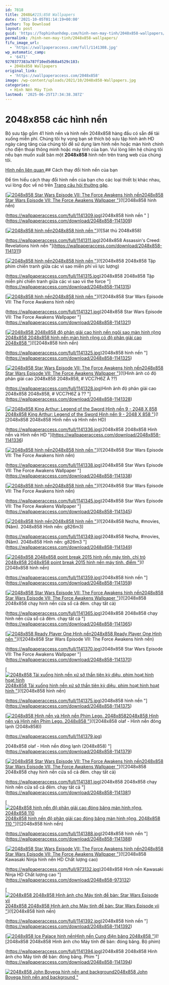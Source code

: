 ```yaml
---
id: 7818
title: 2048&#215;858 Wallpapers
date: '2021-10-05T01:14:19+00:00'
author: Top Download
layout: post
guid: 'https://Tophinhanhdep.com/hinh-nen-may-tinh/2048x858-wallpapers/'
permalink: /hinh-nen-may-tinh/2048x858-wallpapers/
fifu_image_url:
  - 'https://wallpaperaccess.com/full/1141308.jpg'
wp_automatic_camp:
  - '6471'
9270377383a787f10ed5d68a4529c183:
  - 2048x858 Wallpapers
original_link:
  - 'https://wallpaperaccess.com/2048x858'
image: /wp-content/uploads/2021/10/2048x858-Wallpapers.jpg
categories:
  - Hình Nền Máy Tính
lastmod: '2025-06-25T17:34:38.387Z'
---
```

# 2048x858 các hình nền

Bộ sưu tập gồm 41 hình nền và hình nền 2048x858 hàng đầu có sẵn để tải xuống miễn phí. Chúng tôi hy vọng bạn sẽ thích bộ sưu tập hình ảnh HD ngày càng tăng của chúng tôi để sử dụng làm hình nền hoặc màn hình chính cho điện thoại thông minh hoặc máy tính của bạn. Vui lòng liên hệ chúng tôi nếu bạn muốn xuất bản một **2048x858** hình nền trên trang web của chúng tôi.

[Hình nền liên quan ](#related) ## Cách thay đổi hình nền của bạn

Để tìm hiểu cách thay đổi hình nền của bạn cho các loại thiết bị khác nhau, vui lòng đọc về nó trên [Trang câu hỏi thường gặp](https://tophinhanhdep.com/faq/).

  
[[![2048x858 Star Wars Episode VII: The Force Awakens hình nền](https://wallpaperaccess.com/full/1141308.jpg)2048x858 Star Wars Episode VII: The Force Awakens Wallpaper "](https://wallpaperaccess.com/download/2048x858-1141308)](![2048x858 hình nền)

(https://wallpaperaccess.com/full/1141309.jpg)2048x858 hình nền " ](https://wallpaperaccess.com/download/2048x858-1141309)

[[![2048x858 hình nền](https://wallpaperaccess.com/full/1141310.jpg)2048x858 hình nền "](https://wallpaperaccess.com/download/2048x858-1141310)](![Sát thủ 2048x858)

(https://wallpaperaccess.com/full/1141311.jpg)2048x858 Assassin's Creed: Revelations hình nền "](https://wallpaperaccess.com/download/2048x858-1141311)

[[![2048x858 hình nền](https://wallpaperaccess.com/full/1141314.jpg)2048x858 hình nền "](https://wallpaperaccess.com/download/2048x858-1141314)](![2048x858 2048x858 Tập phim chiến tranh giữa các vì sao miễn phí vii lực lượng)

(https://wallpaperaccess.com/full/1141315.jpg)2048x858 2048x858 Tập miễn phí chiến tranh giữa các vì sao vii the force "](https://wallpaperaccess.com/download/2048x858-1141315)

[[![2048x858 hình nền](https://wallpaperaccess.com/full/1141320.jpg)2048x858 hình nền "](https://wallpaperaccess.com/download/2048x858-1141320)](![2048x858 Star Wars Episode VII: The Force Awakens hình nền)

(https://wallpaperaccess.com/full/1141321.jpg)2048x858 Star Wars Episode VII: The Force Awakens Wallpaper "](https://wallpaperaccess.com/download/2048x858-1141321)

[[![2048x858 2048x858 độ phân giải cao hình nền ngôi sao màn hình rộng](https://wallpaperaccess.com/full/1141323.jpg)2048x858 2048x858 hình nền màn hình rộng có độ phân giải cao 2048x858 "](https://wallpaperaccess.com/download/2048x858-1141323)](![2048x858 hình nền)

(https://wallpaperaccess.com/full/1141325.jpg)2048x858 hình nền "](https://wallpaperaccess.com/download/2048x858-1141325)

[[![2048x858 Star Wars Episode VII: The Force Awakens hình nền](https://wallpaperaccess.com/full/1141326.jpg)2048x858 Star Wars Episode VII: The Force Awakens Wallpaper "](https://wallpaperaccess.com/download/2048x858-1141326)](![Hình ảnh có độ phân giải cao 2048x858 2048x858, # VCC7H6Z Ã ??)

(https://wallpaperaccess.com/full/1141328.jpg)Hình ảnh độ phân giải cao 2048x858 2048x858, # VCC7H6Z â ?? "](https://wallpaperaccess.com/download/2048x858-1141328)

[[![2048x858 King Arthur: Legend of the Sword Hình nền 9 - 2048 X 858](https://wallpaperaccess.com/full/1141334.jpg)2048x858 King Arthur: Legend of the Sword Hình nền 9 - 2048 X 858 "](https://wallpaperaccess.com/download/2048x858-1141334)](![2048x858 2048x858 Hình nền và Hình nền HD)

(https://wallpaperaccess.com/full/1141336.jpg)2048x858 2048x858 Hình nền và Hình nền HD "](https://wallpaperaccess.com/download/2048x858-1141336)

[[![2048x858 hình nền](https://wallpaperaccess.com/full/1141337.jpg)2048x858 hình nền "](https://wallpaperaccess.com/download/2048x858-1141337)](![2048x858 Star Wars Episode VII: The Force Awakens hình nền)

(https://wallpaperaccess.com/full/1141338.jpg)2048x858 Star Wars Episode VII: The Force Awakens Wallpaper "](https://wallpaperaccess.com/download/2048x858-1141338)

[[![2048x858 hình nền](https://wallpaperaccess.com/full/1141344.jpg)2048x858 hình nền "](https://wallpaperaccess.com/download/2048x858-1141344)](![2048x858 Star Wars Episode VII: The Force Awakens hình nền)

(https://wallpaperaccess.com/full/1141345.jpg)2048x858 Star Wars Episode VII: The Force Awakens Wallpaper "](https://wallpaperaccess.com/download/2048x858-1141345)

[[![2048x858 hình nền](https://wallpaperaccess.com/full/1141346.jpg)2048x858 hình nền "](https://wallpaperaccess.com/download/2048x858-1141346)](![2048x858 Nezha, #movies, (Năm).  2048x858 Hình nền: g826m3)

(https://wallpaperaccess.com/full/1141349.jpg)2048x858 Nezha, #movies, (Năm). 2048x858 Hình nền: g826m3 "](https://wallpaperaccess.com/download/2048x858-1141349)

[[![2048x858 2048x858 point break 2015 hình nền máy tính.  chỉ trỏ](https://wallpaperaccess.com/full/1141354.jpg)2048x858 2048x858 point break 2015 hình nền máy tính. điểm "](https://wallpaperaccess.com/download/2048x858-1141354)](![2048x858 hình nền)

(https://wallpaperaccess.com/full/1141359.jpg)2048x858 hình nền "](https://wallpaperaccess.com/download/2048x858-1141359)

[[![2048x858 Star Wars Episode VII: The Force Awakens hình nền](https://wallpaperaccess.com/full/1141364.jpg)2048x858 Star Wars Episode VII: The Force Awakens Wallpaper "](https://wallpaperaccess.com/download/2048x858-1141364)](![2048x858 2048x858 chạy hình nền cửa sổ cả đêm.  chạy tất cả)

(https://wallpaperaccess.com/full/1141365.jpg)2048x858 2048x858 chạy hình nền cửa sổ cả đêm. chạy tất cả "](https://wallpaperaccess.com/download/2048x858-1141365)

 [[![2048x858 Ready Player One Hình nền](https://wallpaperaccess.com/full/1141369.jpg)2048x858 Ready Player One Hình nền "](https://wallpaperaccess.com/download/2048x858-1141369)](![2048x858 Star Wars Episode VII: The Force Awakens hình nền)

(https://wallpaperaccess.com/full/1141370.jpg)2048x858 Star Wars Episode VII: The Force Awakens Wallpaper "](https://wallpaperaccess.com/download/2048x858-1141370)

[[![2048x858 Tải xuống hình nền xứ sở thần tiên kỳ diệu, phim hoạt hình hoạt hình](https://wallpaperaccess.com/full/1141373.jpg)2048x858 Tải xuống hình nền xứ sở thần tiên kỳ diệu, phim hoạt hình hoạt hình "](https://wallpaperaccess.com/download/2048x858-1141373)](![2048x858 hình nền)

(https://wallpaperaccess.com/full/1141375.jpg)2048x858 hình nền "](https://wallpaperaccess.com/download/2048x858-1141375)

[[![2048x858 Hình nền và Hình nền Phim Lego.  2048x858](https://wallpaperaccess.com/full/1141376.jpg)2048x858 Hình nền và Hình nền Phim Lego. 2048x858 "](https://wallpaperaccess.com/download/2048x858-1141376)](![2048x858 olaf - Hình nền đông lạnh (2048x858))

(https://wallpaperaccess.com/full/1141379.jpg)

2048x858 olaf - Hình nền đông lạnh (2048x858) "](https://wallpaperaccess.com/download/2048x858-1141379)

 [[![2048x858 Star Wars Episode VII: The Force Awakens hình nền](https://wallpaperaccess.com/full/1141380.jpg)2048x858 Star Wars Episode VII: The Force Awakens Wallpaper "](https://wallpaperaccess.com/download/2048x858-1141380)](![2048x858 2048x858 chạy hình nền cửa sổ cả đêm.  chạy tất cả)

(https://wallpaperaccess.com/full/1141381.jpg)2048x858 2048x858 chạy hình nền cửa sổ cả đêm. chạy tất cả "](https://wallpaperaccess.com/download/2048x858-1141381)

[[![2048x858 hình nền độ phân giải cao đóng băng màn hình rộng, 2048x858 110](https://wallpaperaccess.com/full/1141382.jpg)2048x858 hình nền độ phân giải cao đóng băng màn hình rộng, 2048x858 110 "](https://wallpaperaccess.com/download/2048x858-1141382)](![2048x858 hình nền)

(https://wallpaperaccess.com/full/1141388.jpg)2048x858 hình nền "](https://wallpaperaccess.com/download/2048x858-1141388)

[[![2048x858 Star Wars Episode VII: The Force Awakens hình nền](https://wallpaperaccess.com/full/1141389.jpg)2048x858 Star Wars Episode VII: The Force Awakens Wallpaper "](https://wallpaperaccess.com/download/2048x858-1141389)](![2048x858 Kawasaki Ninja hình nền HD Chất lượng cao)

(https://wallpaperaccess.com/full/973132.jpg)2048x858 Hình nền Kawasaki Ninja HD Chất lượng cao "](https://wallpaperaccess.com/download/2048x858-973132)

[[![2048x858 2048x858 Hình ảnh cho Máy tính để bàn: Star Wars Episode vii](https://wallpaperaccess.com/full/1141390.jpg)2048x858 2048x858 Hình ảnh cho Máy tính để bàn: Star Wars Episode vii "](https://wallpaperaccess.com/download/2048x858-1141390)](![2048x858 hình nền)

(https://wallpaperaccess.com/full/1141392.jpg)2048x858 hình nền "](https://wallpaperaccess.com/download/2048x858-1141392)

[[![2048x858 Ice Palace hình nền](https://wallpaperaccess.com/full/1141393.jpg)Hình nền Cung điện băng 2048x858 "](https://wallpaperaccess.com/download/2048x858-1141393)](![2048x858 2048x858 Hình ảnh cho Máy tính để bàn: đóng băng.  Bộ phim)

(https://wallpaperaccess.com/full/1141394.jpg)2048x858 2048x858 Hình ảnh cho Máy tính để bàn: đóng băng. Phim "](https://wallpaperaccess.com/download/2048x858-1141394)

[![2048x858 John Boyega hình nền and background](https://wallpaperaccess.com/full/1141398.jpg)2048x858 John Boyega hình nền and background "](https://wallpaperaccess.com/download/2048x858-1141398)
